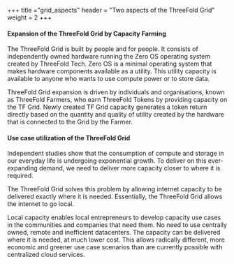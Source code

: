 +++
title ="grid_aspects"
header = "Two aspects of the ThreeFold Grid"
weight = 2
+++
#### Expansion of the ThreeFold Grid by Capacity Farming
The ThreeFold Grid is built by people and for people. It consists of independently owned hardware running the Zero OS operating system created by ThreeFold Tech. Zero OS is a minimal operating system that makes hardware components available as a utility. This utility capacity is available to anyone who wants to use compute power or to store data.

ThreeFold Grid expansion is driven by individuals and organisations, known as ThreeFold Farmers, who earn ThreeFold Tokens by providing capacity on the TF Grid. Newly created TF Grid capacity generates a token return directly based on the quantity and quality of utility created by the hardware that is connected to the Grid by the Farmer.

#### Use case utilization of the ThreeFold Grid
Independent studies show that the consumption of compute and storage in our everyday life is undergoing exponential growth. To deliver on this ever-expanding demand, we need to deliver more capacity closer to where it is required.

The ThreeFold Grid solves this problem by allowing internet capacity to be delivered exactly where it is needed. Essentially, the ThreeFold Grid allows the internet to go local.

Local capacity enables local entrepreneurs to develop capacity use cases in the communities and companies that need them. No need to use centrally owned, remote and inefficient datacenters. The capacity can be delivered where it is needed, at much lower cost. This allows radically different, more economic and greener use case scenarios than are currently possible with centralized cloud services.
